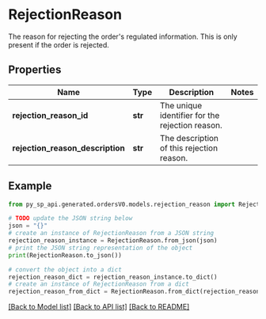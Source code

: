 # RejectionReason

The reason for rejecting the order's regulated information. This is only present if the order is rejected.

## Properties

Name | Type | Description | Notes
------------ | ------------- | ------------- | -------------
**rejection_reason_id** | **str** | The unique identifier for the rejection reason. | 
**rejection_reason_description** | **str** | The description of this rejection reason. | 

## Example

```python
from py_sp_api.generated.ordersV0.models.rejection_reason import RejectionReason

# TODO update the JSON string below
json = "{}"
# create an instance of RejectionReason from a JSON string
rejection_reason_instance = RejectionReason.from_json(json)
# print the JSON string representation of the object
print(RejectionReason.to_json())

# convert the object into a dict
rejection_reason_dict = rejection_reason_instance.to_dict()
# create an instance of RejectionReason from a dict
rejection_reason_from_dict = RejectionReason.from_dict(rejection_reason_dict)
```
[[Back to Model list]](../README.md#documentation-for-models) [[Back to API list]](../README.md#documentation-for-api-endpoints) [[Back to README]](../README.md)


